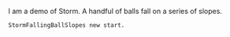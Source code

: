 I am a demo of Storm.
A handful of balls fall on a series of slopes.

	StormFallingBallSlopes new start.